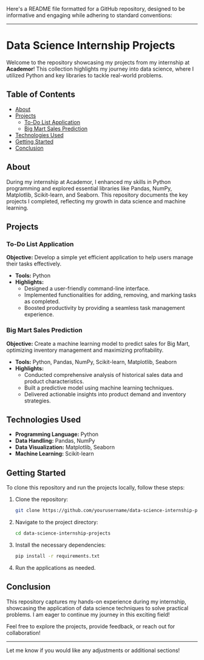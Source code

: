 Here's a README file formatted for a GitHub repository, designed to be informative and engaging while adhering to standard conventions:

---

# Data Science Internship Projects

Welcome to the repository showcasing my projects from my internship at **Academor**! This collection highlights my journey into data science, where I utilized Python and key libraries to tackle real-world problems.

## Table of Contents
- [About](#about)
- [Projects](#projects)
  - [To-Do List Application](#to-do-list-application)
  - [Big Mart Sales Prediction](#big-mart-sales-prediction)
- [Technologies Used](#technologies-used)
- [Getting Started](#getting-started)
- [Conclusion](#conclusion)

## About
During my internship at Academor, I enhanced my skills in Python programming and explored essential libraries like Pandas, NumPy, Matplotlib, Scikit-learn, and Seaborn. This repository documents the key projects I completed, reflecting my growth in data science and machine learning.

## Projects

### To-Do List Application
**Objective:** Develop a simple yet efficient application to help users manage their tasks effectively.

- **Tools:** Python
- **Highlights:**
  - Designed a user-friendly command-line interface.
  - Implemented functionalities for adding, removing, and marking tasks as completed.
  - Boosted productivity by providing a seamless task management experience.

### Big Mart Sales Prediction
**Objective:** Create a machine learning model to predict sales for Big Mart, optimizing inventory management and maximizing profitability.

- **Tools:** Python, Pandas, NumPy, Scikit-learn, Matplotlib, Seaborn
- **Highlights:**
  - Conducted comprehensive analysis of historical sales data and product characteristics.
  - Built a predictive model using machine learning techniques.
  - Delivered actionable insights into product demand and inventory strategies.

## Technologies Used
- **Programming Language:** Python
- **Data Handling:** Pandas, NumPy
- **Data Visualization:** Matplotlib, Seaborn
- **Machine Learning:** Scikit-learn

## Getting Started
To clone this repository and run the projects locally, follow these steps:

1. Clone the repository:
   ```bash
   git clone https://github.com/yourusername/data-science-internship-projects.git
   ```
2. Navigate to the project directory:
   ```bash
   cd data-science-internship-projects
   ```
3. Install the necessary dependencies:
   ```bash
   pip install -r requirements.txt
   ```
4. Run the applications as needed.

## Conclusion
This repository captures my hands-on experience during my internship, showcasing the application of data science techniques to solve practical problems. I am eager to continue my journey in this exciting field!

Feel free to explore the projects, provide feedback, or reach out for collaboration!

---

Let me know if you would like any adjustments or additional sections!
